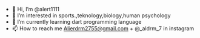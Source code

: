 - 👋 Hi, I’m @alert1111
- 👀 I’m interested in sports.,teknology,biology,human psychology
- 🌱 I’m currently learning dart programming language
- 📫 How to reach me Alierdrm2755@gmail.com + @_aldrm_7 in instagram

<!---
alert1111/alert1111 is a ✨ special ✨ repository because its `README.md` (this file) appears on your GitHub profile.
You can click the Preview link to take a look at your changes.
--->
